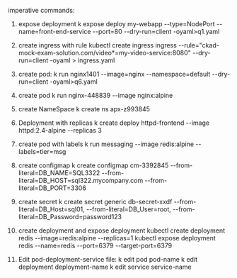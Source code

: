 imperative commands:

1. expose deployment
     k expose deploy my-webapp --type=NodePort --name=front-end-service --port=80 --dry-run=client -oyaml>q1.yaml

2. create ingress with rule
     kubectl create ingress ingress --rule="ckad-mock-exam-solution.com/video*=my-video-service:8080" --dry-run=client -oyaml > ingress.yaml

3. create pod:
     k run nginx1401 --image=nginx --namespace=default --dry-run=client -oyaml>q6.yaml

4. create pod 
     k run nginx-448839 --image nginx:alpine

5. create NameSpace
     k create ns apx-z993845

6. Deployment with replicas
     k create deploy httpd-frontend --image httpd:2.4-alpine --replicas 3

7. create pod with labels
     k run messaging --image redis:alpine --labels=tier=msg

8. create configmap
     k create configmap cm-3392845 --from-literal=DB_NAME=SQL3322 --from-literal=DB_HOST=sql322.mycompany.com --from-literal=DB_PORT=3306

9. create secret
     k create secret generic db-secret-xxdf --from-literal=DB_Host=sql01,    --from-literal=DB_User=root, --from-literal=DB_Password=password123

10. create deployment and expose deployment
     kubectl create deployment redis --image=redis:alpine --replicas=1
     kubectl expose deployment redis --name=redis --port=6379 --target-port=6379

11. Edit pod-deployment-service file:
     k edit pod pod-name 
     k edit deployment deployment-name
     k edit service service-name 